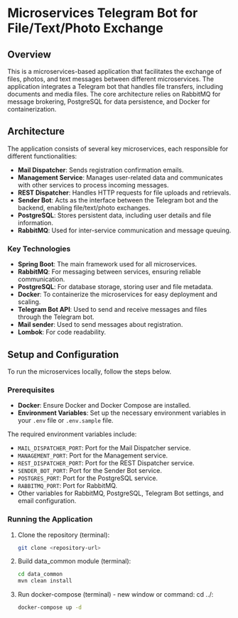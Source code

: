 # Microservices Telegram Bot for File/Text/Photo Exchange

## Overview

This is a microservices-based application that facilitates the exchange of files, photos, and text messages
between different microservices. The application integrates a Telegram bot that handles file transfers,
including documents and media files. The core architecture relies on RabbitMQ for message brokering, PostgreSQL
for data persistence, and Docker for containerization.

## Architecture

The application consists of several key microservices, each responsible for different functionalities:

- **Mail Dispatcher**: Sends registration confirmation emails.
- **Management Service**: Manages user-related data and communicates with other services to process incoming messages.
- **REST Dispatcher**: Handles HTTP requests for file uploads and retrievals.
- **Sender Bot**: Acts as the interface between the Telegram bot and the backend, enabling file/text/photo exchanges.
- **PostgreSQL**: Stores persistent data, including user details and file information.
- **RabbitMQ**: Used for inter-service communication and message queuing.

### Key Technologies

- **Spring Boot**: The main framework used for all microservices.
- **RabbitMQ**: For messaging between services, ensuring reliable communication.
- **PostgreSQL**: For database storage, storing user and file metadata.
- **Docker**: To containerize the microservices for easy deployment and scaling.
- **Telegram Bot API**: Used to send and receive messages and files through the Telegram bot.
- **Mail sender**: Used to send messages about registration.
- **Lombok**: For code readability.

## Setup and Configuration

To run the microservices locally, follow the steps below.

### Prerequisites

- **Docker**: Ensure Docker and Docker Compose are installed.
- **Environment Variables**: Set up the necessary environment variables in your `.env` file or `.env.sample` file.

The required environment variables include:

- `MAIL_DISPATCHER_PORT`: Port for the Mail Dispatcher service.
- `MANAGEMENT_PORT`: Port for the Management service.
- `REST_DISPATCHER_PORT`: Port for the REST Dispatcher service.
- `SENDER_BOT_PORT`: Port for the Sender Bot service.
- `POSTGRES_PORT`: Port for the PostgreSQL service.
- `RABBITMQ_PORT`: Port for RabbitMQ.
- Other variables for RabbitMQ, PostgreSQL, Telegram Bot settings, and email configuration.

### Running the Application

1. Clone the repository (terminal):

   ```bash
   git clone <repository-url>
   
2. Build data_common module (terminal):
   
   ```bash
   cd data_common
   mvn clean install
   
3. Run docker-compose (terminal) - new window or command: cd ../:

   ```bash
   docker-compose up -d
